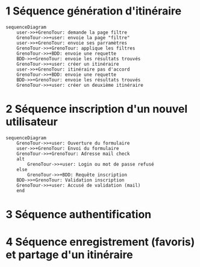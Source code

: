 # 1 Séquence génération d'itinéraire

```mermaid
sequenceDiagram
    user->>+GrenoTour: demande la page filtre
    GrenoTour->>+user: envoie la page "filtre"
    user->>+GrenoTour: envoie ses parramètres 
    GrenoTour->>+GrenoTour: applique les filtres
    GrenoTour->>+BDD: envoie une requette
    BDD->>+GrenoTour: envoie les résultats trouvés
    GrenoTour->>+user: créer un itinéraire
    user->>+GrenoTour: itinéraire pas d'accord
    GrenoTour->>+BDD: envoie une requette
    BDD->>+GrenoTour: envoie les résultats trouvés
    GrenoTour->>+user: créer un deuxième itinéraire
```

# 2 Séquence inscription d'un nouvel utilisateur

```mermaid
sequenceDiagram
    GrenoTour->>+user: Ouverture du formulaire
    user->>+GrenoTour: Envoi du formulaire
    GrenoTour->>+GrenoTour: Adresse mail check
    alt
        GrenoTour->>+user: Login ou mot de passe refusé 
    else
        GrenoTour->>+BDD: Requête inscription
    BDD->>+GrenoTour: Validation inscription
    GrenoTour->>+user: Accusé de validation (mail)
    end
```

# 3 Séquence authentification


# 4 Séquence enregistrement (favoris) et partage d'un itinéraire